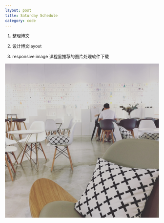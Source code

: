```yaml
---
layout: post
title: Saturday Schedule
category: code
---
```


1. ~~整理博文~~

2. 设计博文layout

3. responsive image 课程里推荐的图片处理软件下载

![Coffee in Saturday afternoon](img/saturday.JPG)



